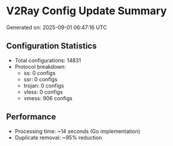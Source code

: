 # V2Ray Config Update Summary
Generated on: 2025-09-01 06:47:16 UTC

## Configuration Statistics
- Total configurations: 14831
- Protocol breakdown:
  - ss: 0 configs
  - ssr: 0 configs
  - trojan: 0 configs
  - vless: 0 configs
  - vmess: 906 configs

## Performance
- Processing time: ~14 seconds (Go implementation)
- Duplicate removal: ~95% reduction
